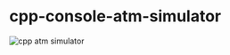 # cpp-console-atm-simulator
![cpp atm simulator](https://user-images.githubusercontent.com/99421721/229630621-4376dd87-bb40-4a34-b3bd-bf4e83118e72.gif)
